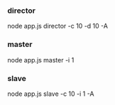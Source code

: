### director

node app.js director -c 10 -d 10 -A


### master 

node app.js master -i 1

### slave

node app.js slave -c 10 -i 1 -A

